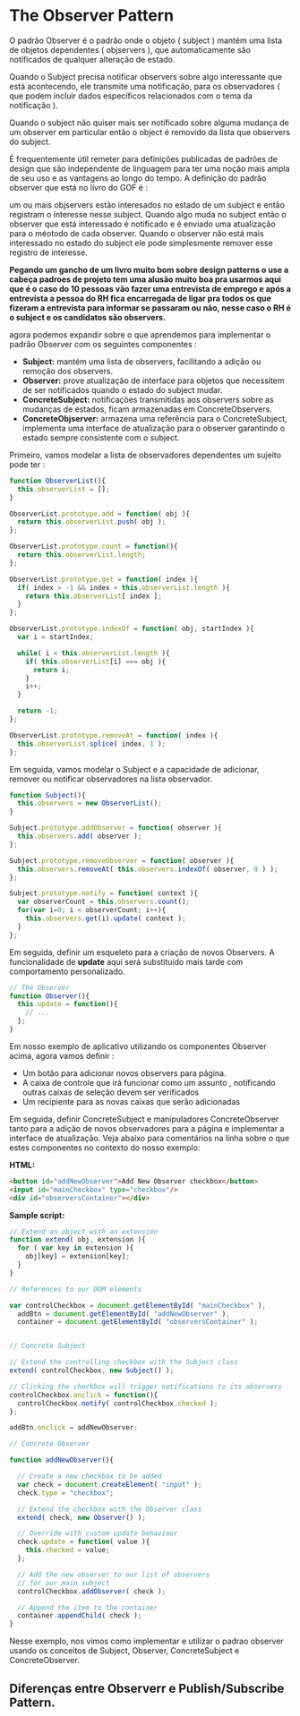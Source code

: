 # The Observer Pattern

O padrão Observer é o padrão onde o objeto ( subject ) mantém uma lista de objetos dependentes ( objservers ), que automaticamente são notificados de qualquer alteração de estado.

Quando o Subject precisa notificar observers sobre algo interessante que está acontecendo, ele transmite uma notificação, para os observadores ( que podem incluir dados específicos relacionados com o tema da notificação ).

Quando o subject não quiser mais ser notificado sobre alguma mudança de um observer em particular então o object é removido da lista que observers do subject.


É frequentemente útil remeter para definições publicadas de padrões de design que são independente de linguagem para ter uma noção  mais ampla de seu uso e as vantagens ao longo do tempo. A definição do padrão observer que está no livro do GOF é :

um ou mais objservers estão interesados no estado de um subject e então registram o interesse nesse subject. Quando algo muda no subject então o observer que está interessado é notificado e é enviado uma atualização para o méotodo de cada observer. Quando o observer não está mais interessado no estado do subject ele pode simplesmente remover esse registro de interesse.

<b>Pegando um gancho de um livro muito bom sobre design patterns o use a cabeça padroes de projeto tem uma alusão muito boa pra usarmos aqui que é o caso do 10 pessoas vão fazer uma entrevista de emprego e após a entrevista a pessoa do RH fica encarregada de ligar pra todos os que fizeram a entrevista para informar se passaram ou não, nesse caso o RH é o subject e os candidatos são observers. </b>

agora podemos expandir sobre o que aprendemos para implementar o padrão Observer com os seguintes componentes :

<ul>
<li><b>Subject:</b> mantém uma lista de observers, facilitando a adição ou remoção dos observers.</li>
<li><b>Observer:</b> prove atualização de interface para objetos que necessitem de ser notificados quando o estado do subject mudar.</li>
<li><b>ConcreteSubject:</b> notificações transmitidas aos observers sobre as mudanças de estados, ficam armazenadas em ConcreteObservers.</li>
<li><b>ConcreteObjserver:</b> armazena uma referência para o ConcreteSubject, implementa uma interface de atualização para o observer
garantindo o estado sempre consistente com o subject.</li>
</ul>

Primeiro, vamos modelar a lista de observadores dependentes um sujeito pode ter :

````js
function ObserverList(){
  this.observerList = [];
}

ObserverList.prototype.add = function( obj ){
  return this.observerList.push( obj );
};

ObserverList.prototype.count = function(){
  return this.observerList.length;
};

ObserverList.prototype.get = function( index ){
  if( index > -1 && index < this.observerList.length ){
    return this.observerList[ index ];
  }
};

ObserverList.prototype.indexOf = function( obj, startIndex ){
  var i = startIndex;

  while( i < this.observerList.length ){
    if( this.observerList[i] === obj ){
      return i;
    }
    i++;
  }

  return -1;
};

ObserverList.prototype.removeAt = function( index ){
  this.observerList.splice( index, 1 );
};
````

Em seguida, vamos modelar o Subject e a capacidade de adicionar, remover ou notificar observadores na lista observador.

````js
function Subject(){
  this.observers = new ObserverList();
}

Subject.prototype.addObserver = function( observer ){
  this.observers.add( observer );
};

Subject.prototype.removeObserver = function( observer ){
  this.observers.removeAt( this.observers.indexOf( observer, 0 ) );
};

Subject.prototype.notify = function( context ){
  var observerCount = this.observers.count();
  for(var i=0; i < observerCount; i++){
    this.observers.get(i).update( context );
  }
};
````

Em seguida, definir um esqueleto para a criação de novos Observers. A funcionalidade de <b>update</b> aqui será substituído mais tarde com comportamento personalizado.

````js
// The Observer
function Observer(){
  this.update = function(){
    // ...
  };
}
````

Em nosso exemplo de aplicativo utilizando os componentes Observer acima, agora vamos definir :

<ul>
<li>Um botão para adicionar novos observers para página.</li>
<li>A caixa de controle que irá funcionar como um assunto , notificando outras caixas de seleção devem ser verificados </li>
<li>Um recipiente para as novas caixas que serão adicionadas</li>
</ul>

Em seguida, definir ConcreteSubject e manipuladores ConcreteObserver tanto para a adição de novos observadores para a página e implementar a interface de atualização. Veja abaixo para comentários na linha sobre o que estes componentes no contexto do nosso exemplo:

<b>HTML:</b>
````html
<button id="addNewObserver">Add New Observer checkbox</button>
<input id="mainCheckbox" type="checkbox"/>
<div id="observersContainer"></div>
````

<b>Sample script:</b>
````js
// Extend an object with an extension
function extend( obj, extension ){
  for ( var key in extension ){
    obj[key] = extension[key];
  }
}

// References to our DOM elements

var controlCheckbox = document.getElementById( "mainCheckbox" ),
  addBtn = document.getElementById( "addNewObserver" ),
  container = document.getElementById( "observersContainer" );


// Concrete Subject

// Extend the controlling checkbox with the Subject class
extend( controlCheckbox, new Subject() );

// Clicking the checkbox will trigger notifications to its observers
controlCheckbox.onclick = function(){
  controlCheckbox.notify( controlCheckbox.checked );
};

addBtn.onclick = addNewObserver;

// Concrete Observer

function addNewObserver(){

  // Create a new checkbox to be added
  var check = document.createElement( "input" );
  check.type = "checkbox";

  // Extend the checkbox with the Observer class
  extend( check, new Observer() );

  // Override with custom update behaviour
  check.update = function( value ){
    this.checked = value;
  };

  // Add the new observer to our list of observers
  // for our main subject
  controlCheckbox.addObserver( check );

  // Append the item to the container
  container.appendChild( check );
}
````

Nesse exemplo, nos vimos como implementar e utilizar o padrao observer usando os conceitos de Subject, Observer, ConcreteSubject e ConcreteObserver.

## Diferenças entre Observerr e Publish/Subscribe Pattern.
